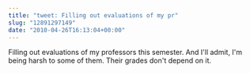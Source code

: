 ```yaml
---
title: "tweet: Filling out evaluations of my pr"
slug: "12891297149"
date: "2010-04-26T16:13:04+00:00"
---
```

Filling out evaluations of my professors this semester.  And I'll admit, I'm being harsh to some of them. Their grades don't depend on it.